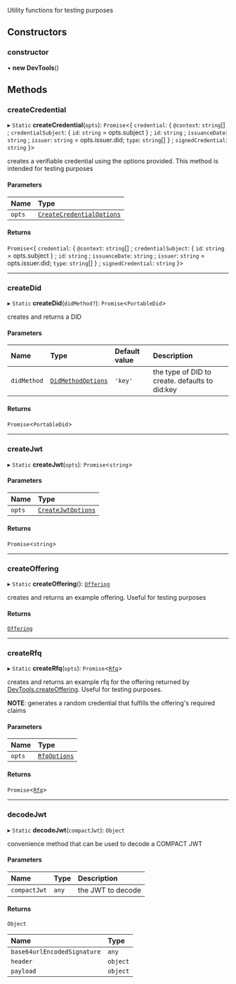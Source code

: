 Utility functions for testing purposes

## Constructors

### constructor

• **new DevTools**()

## Methods

### createCredential

▸ `Static` **createCredential**(`opts`): `Promise`<{ `credential`: { `@context`: `string`[] ; `credentialSubject`: { `id`: `string` = opts.subject } ; `id`: `string` ; `issuanceDate`: `string` ; `issuer`: `string` = opts.issuer.did; `type`: `string`[]  } ; `signedCredential`: `string`  }\>

creates a verifiable credential using the options provided. This method is intended for testing purposes

#### Parameters

| Name | Type |
| :------ | :------ |
| `opts` | [`CreateCredentialOptions`](../index.md#createcredentialoptions) |

#### Returns

`Promise`<{ `credential`: { `@context`: `string`[] ; `credentialSubject`: { `id`: `string` = opts.subject } ; `id`: `string` ; `issuanceDate`: `string` ; `issuer`: `string` = opts.issuer.did; `type`: `string`[]  } ; `signedCredential`: `string`  }\>

___

### createDid

▸ `Static` **createDid**(`didMethod?`): `Promise`<`PortableDid`\>

creates and returns a DID

#### Parameters

| Name | Type | Default value | Description |
| :------ | :------ | :------ | :------ |
| `didMethod` | [`DidMethodOptions`](../index.md#didmethodoptions) | `'key'` | the type of DID to create. defaults to did:key |

#### Returns

`Promise`<`PortableDid`\>

___

### createJwt

▸ `Static` **createJwt**(`opts`): `Promise`<`string`\>

#### Parameters

| Name | Type |
| :------ | :------ |
| `opts` | [`CreateJwtOptions`](../index.md#createjwtoptions) |

#### Returns

`Promise`<`string`\>

___

### createOffering

▸ `Static` **createOffering**(): [`Offering`](Offering.md)

creates and returns an example offering. Useful for testing purposes

#### Returns

[`Offering`](Offering.md)

___

### createRfq

▸ `Static` **createRfq**(`opts`): `Promise`<[`Rfq`](Rfq.md)\>

creates and returns an example rfq for the offering returned by [DevTools.createOffering](DevTools.md#createoffering).
Useful for testing purposes.

**NOTE**: generates a random credential that fulfills the offering's required claims

#### Parameters

| Name | Type |
| :------ | :------ |
| `opts` | [`RfqOptions`](../index.md#rfqoptions) |

#### Returns

`Promise`<[`Rfq`](Rfq.md)\>

___

### decodeJwt

▸ `Static` **decodeJwt**(`compactJwt`): `Object`

convenience method that can be used to decode a COMPACT JWT

#### Parameters

| Name | Type | Description |
| :------ | :------ | :------ |
| `compactJwt` | `any` | the JWT to decode |

#### Returns

`Object`

| Name | Type |
| :------ | :------ |
| `base64urlEncodedSignature` | `any` |
| `header` | `object` |
| `payload` | `object` |
